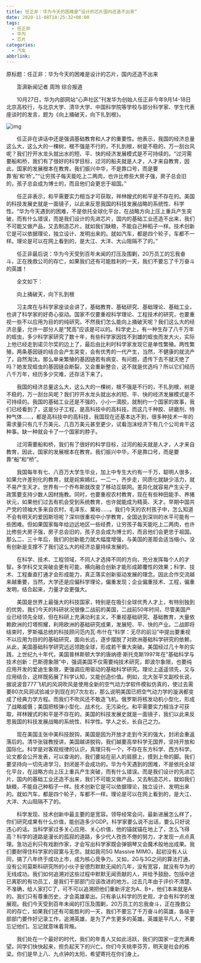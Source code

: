 ```yaml
---
title: 任正非：华为今天的困难是“设计的芯片国内还造不出来”
date: 2020-11-08T18:25:32+08:00
tags:
  - 任正非
  - 华为
  - 芯片
categories:
  - 汽车
abbrlink:
---
```


原标题：任正非：华为今天的困难是设计的芯片，国内还造不出来　　

　　澎湃新闻记者 周玲 综合报道　　

　　10月27日，华为内部网站“心声社区”刊发华为创始人任正非今年9月14-18日北京高校行，与北京大学、清华大学、中国科学院等学校与部分科学家、学生代表座谈时的发言，题为《向上捅破天，向下扎到根》。

![img](https://cdn.jsdelivr.net/gh/yakeing/Documentation@main/Hexo/images/7a56-kcaeqzx7496530.jpg)

　　任正非在讲话中还是强调基础教育和人才的重要性。他表示，我国的经济总量这么大，这么大的一棵树，根不强是不行的，不扎到根，树是不稳的，万一刮台风呢？我们拧开水龙头就出水的短、平、快的经济发展模式是不可持续的。“过河需要船和桥，我们有了很好的科学目标，过河的船夫就是人才，人才来自教育，因此，国家的发展根本在教育。我们振兴中华，不是靠口号，而是要靠‘船’和‘桥’。”“让穷孩子每天能吃上二两肉，也许比修些大房子强，房子总会旧的，孩子总会成为博士的，而且他们会更忠于祖国。”

　　任正非表示，和平需要实力相当才可获取，祥林嫂式的和平是不存在的。美国的科技发展史就是一面镜子，以此来反思我国的科技发展战略的系统性、科学性。“华为今天遇到的困难，不是依托全球化平台，在战略方向上压上重兵产生突破，而有什么错误，而是我们设计的先进芯片，国内的基础工业还造不出来，我们不可能又做产品，又去制造芯片。就如我们缺粮，不能自己种稻子一样。技术创新它是可以依据理论，独立设计、发明出来的。就如汽车，都是四个轮子，车都不一样。理论是可以在网上看到的，是大江、大洋、大山阻隔不了的。”

　　任正非最后说：华为今天受到百年未闻的打压及围剿，20万员工的忘我奋斗，正在挽救公司的存亡，如果我们还有可能胜利的一天，我们不要忘了千万奋斗的英雄！

　　全文如下：

　　向上捅破天，向下扎到根

　　习主席在与科学家座谈会讲了，基础教育、基础研究、基础理论、基础工业，也讲了科学家的好奇心驱动。国家不仅要重视科学理论、工程技术的研究，也要重视一些不以应用为目的的纯研究。不然我们怎么能向上捅破天呢？我们这么大的经济总量，允许一部分人是“梵高”应该是可以的。科学史上，有一种生存了八千万年的蛭虫，多少科学家研究了数十年，有些科学家因找不到雄的蛭虫而发大火，实际上他已经走到诺贝尔奖的边上了，最后由比利时科学家发现它是单性繁殖。两性繁殖，两条基因链的结合会产生突变，会有优秀的一代产生，当然，不健康的就流产了，自然淘汰。那么单亲繁殖的基因链若有病变、有问题，遗传下去不就灭绝了吗？她发现蛭虫的基因链会断裂，又会重新整合，这不就是优选吗？所以它们经历八千万年，经历多少灾难，还存活下来了。

　　我国的经济总量这么大，这么大的一棵树，根不强是不行的，不扎到根，树是不稳的，万一刮台风呢？我们拧开水龙头就出水的短、平、快的经济发展模式是不可持续的。我国的基础工业还是不强的，小小一滴胶，就制约一个国家的故事，我们已经看到了，这是分子工程，是高科技中的高科技。而这几千种胶、研磨剂、特种气体……，都是高科技中的高科技，我国现在还基本达不到，很多种技术一年的需求量只有几千万美元、几百万美元甚至更少，试看泡沫经济下有几个公司肯干这种事。缺一种就会卡了一个国家的脖子。

　　过河需要船和桥，我们有了很好的科学目标，过河的船夫就是人才，人才来自教育，因此，国家的发展根本在教育。我们振兴中华，不是靠口号，而是要靠“船”和“桥”。

　　我国每年有七、八百万大学生毕业，加上中专生大约有一千万，聪明人很多，如果允许差别化的教育，就是姹紫嫣红。一二一，齐步走，同质化就缺少活力，就不易产生天才。世界有一个乔布斯就改变了移动互联网。差异化就容易产生尖子，政策要支持少数人因材施教。同时，也要重视农村教育，现在有些种田能手、养猪状元，如果他们过去有机会受到系统教育，也许就能成为精英、天才。早期中国共产党的领袖大多来自农村，毛泽东、粟裕……。我们今天的农村孩子中，怎么知道不会有明天的爱因斯坦呢？深圳很重视中小学教育，全国达到深圳的水平可能有一些困难。但如果国家每年给边远地区一些经费，让穷孩子每天能吃上二两肉，也许比修些大房子强，房子总会旧的，孩子总会成为博士的，而且他们会更忠于祖国。那么二、三十年后，我们的创新能力就大幅度增强，与美国的差距会适当缩小。没有创新是支撑不了我们这么大的经济总量持续发展的。

　　在科学、技术、工程领域，不同人才选择不同的方向，充分发挥每个人的才智。多学科交叉突破会更有可能，横向融合创新才能形成颠覆性的效果；科学、技术、工程垂直打通才会形成能力，真正落实创新驱动发展的理念。因此合作交流越来越重要，当然，大学还是应偏科学理论，偏重发现；企业偏重技术、工程，偏重发明，结合起来，力量才会更强大。

　　美国是世界上最强大的科技国家，特别是在吸引全球优秀人才上，有特别独到的优势。我们今天的科研状况很像二战前的美国，二战前50年时间，尽管美国产业已经领先全球，但在科研上充满功利主义，不重视基础研究、基础教育，大量依赖欧洲的灯塔照耀，利用欧洲的基础研究成果，发展短、平、快的产业。二战即将结束时，罗斯福总统的科技顾问范内瓦·布什在“科学：无尽的前沿”中提出要重视不以应用为目的的基础研究，面向长远，逐步摆脱了对欧洲基础科学研究的依赖，从此，美国基础科学研究远远领跑全球，形成若干重大突破。美国经过几十年的实践，上世纪九十年代，美国普林斯顿大学的唐纳德·斯托克斯1997年在“基础科学与技术创新：巴斯德象限”中，强调美国不仅需要纯技术研究，即波尔象限，也要纯应用开发的爱迪生象限，更强调应用驱动的基础科学研究。理论上遥遥领先，又与应用结合，这样既拓展了科学认知，又能创造价值。例如，北大张平文副校长说，据说波音777飞机的风洞吹风是使用全新的空气动力学软件模拟仿真的，使过去需要80次风洞试验减少到现在的7次左右，那么说明美国已把空气动力学的漩涡都变成了经典力学方程。而我们不吹风还不敢造飞机。俄罗斯将核发动机小型化，形成了战略威慑；美国把核弹小型化、战术化、无污染化。和平需要实力相当才可获取，祥林嫂式的和平是不存在的。美国的科技发展史就是一面镜子，我们以此来反思我国的科技发展战略的系统性、科学性。学人之长，长自己之力。

　　现在美国主张中美科技脱钩，美国是因为开放才走到今天的强大，封闭会重返落后的。清华张钹教授讲，美国越讲脱钩，我们越要高举科学无国界，坚持开放和国际化。科学是对客观规律的认识，真理只有一个，不存在东方科学、西方科学。论文都会公开发表，可以查询的，我们要站在前人的肩膀上，摸到上帝的脚。我们要坚持向一切先进学习，封闭是不会成功的。华为今天遇到的困难，不是依托全球化平台，在战略方向上压上重兵产生突破，而有什么错误。而是我们设计的先进芯片，国内的基础工业还造不出来，我们不可能又做产品，又去制造芯片。就如我们缺粮，不能自己种稻子一样。技术创新它是可以依据理论，独立设计、发明出来的。就如汽车，都是四个轮子，车都不一样。理论是可以在网上看到的，是大江、大洋、大山阻隔不了的。

　　科学发现、技术创新中最主要的是宽容。领导经常会问，最新进展怎么样了，你们研究成果有什么价值，能创造多少GDP。科学家要么说不出话，要么只好说违心的话。当科学家过多关心应用、关心价值，他的锚就锚在地上了，怎么飞得高？科学的道路是漫长的孤寂的道路，多少代人孜孜不倦的努力，才发现一点点真理。急功近利只有戏剧作家，才会写出科学家既会弹钢琴又会魔术般地出成果。我们要耐得住科学家的寂寞与无奈。就如我司5G Massive MIMO，起初没有人认同，搞了八年终于成功上市，成为核心竞争力。又如，2G与3G之间的算法打通，没有公司莫斯科研究所的小伙子安德烈默默无闻的几年，没有宽容，就没有华为的无线成功。我们如何追溯对这些过程中默默无闻贡献的人，并给予鼓励，包括中途已离职的有功员工，是我们干部部门应该改进的地方。过去几年由于评价不清楚、不准确，给人家打C了，可不可以追溯把他们重新评定为A、B+，他们本来就是A的。我们只有尊重历史，才会英雄辈出。只有承认科学的历史观，才会有科学的发展观。我们今天受到百年未闻的打压及围剿，20万员工的忘我奋斗，正在挽救公司的存亡，如果我们还有可能胜利的一天，我们不要忘了千万奋斗的英雄，各级干部部门要作好记录工作，追溯英雄，是为了产生更多的英雄。英雄是平凡人，不要忘记他们。忘记就意味着背叛。

　　我们处在一个最好的时代，我们的年青人又如此活跃，我们的国家一定充满希望。同学们快快起来，担负起天下的兴亡。你们今天桃李芬芳，明天是社会的栋梁。你们是早上八、九点钟的太阳，希望寄托在你们身上。